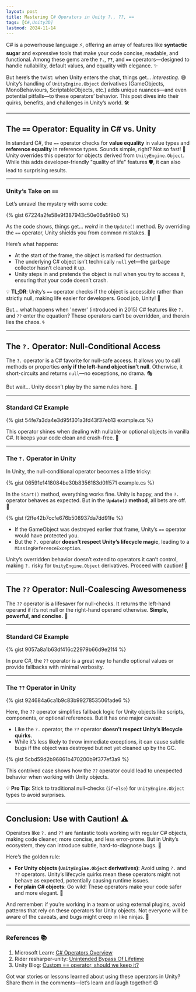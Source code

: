 ```yaml
---
layout: post
title: Mastering C# Operators in Unity ?., ??, ==
tags: [C#,Unity3D]
lastmod: 2024-11-14
---
```


C# is a powerhouse language ⚡, offering an array of features like **syntactic sugar** and expressive tools that make your code concise, readable, and functional. Among these gems are the **`?.`**, **`??`**, and **`==`** operators—designed to handle nullability, default values, and equality with elegance. ✨  

But here’s the twist: when Unity enters the chat, things get... *interesting*. 😅 Unity’s handling of `UnityEngine.Object` derivatives (GameObjects, MonoBehaviours, ScriptableObjects, etc.) adds unique nuances—and even potential pitfalls—to these operators’ behavior. This post dives into their quirks, benefits, and challenges in Unity’s world. 🛠️  

---

## **The `==` Operator: Equality in C# vs. Unity**  

In standard C#, the `==` operator checks for **value equality** in value types and **reference equality** in reference types. Sounds simple, right? Not so fast! 🛑 Unity overrides this operator for objects derived from `UnityEngine.Object`. While this adds developer-friendly "quality of life" features 🛡️, it can also lead to surprising results.  

---

### **Unity’s Take on `==`**  

Let’s unravel the mystery with some code:  

{% gist 67224a2fe58e9f387943c50e06a5f9b0 %}  

As the code shows, things get... *weird* in the `Update()` method. By overriding the `==` operator, Unity shields you from common mistakes. 🙌  

Here’s what happens:  
- At the start of the frame, the object is marked for destruction.  
- The underlying C# object isn’t technically `null` yet—the garbage collector hasn’t cleaned it up.  
- Unity steps in and pretends the object is null when you try to access it, ensuring that your code doesn’t crash.  

💡 **TL;DR**: Unity’s `==` operator checks if the object is accessible rather than strictly null, making life easier for developers. Good job, Unity! 👏  

But... what happens when 'newer' (introduced in 2015) C# features like `?.` and `??` enter the equation? These operators can’t be overridden, and therein lies the chaos. 🌀  

---

## **The `?.` Operator: Null-Conditional Access**  

The `?.` operator is a C# favorite for null-safe access. It allows you to call methods or properties **only if the left-hand object isn’t null**. Otherwise, it short-circuits and returns `null`—no exceptions, no drama. 🎭  

But wait... Unity doesn’t play by the same rules here. 😬  

---

### **Standard C# Example**  

{% gist 54fe7a3da4e3d95f301a3fd43f37eb13 example.cs %}  

This operator shines when dealing with nullable or optional objects in vanilla C#. It keeps your code clean and crash-free. 🚿  

---

### **The `?.` Operator in Unity**  

In Unity, the null-conditional operator becomes a little tricky:  

{% gist 06591e1418084be30b8356183d0ff571 example.cs %}  

In the `Start()` method, everything works fine. Unity is happy, and the `?.` operator behaves as expected. But in the **`Update()` method**, all bets are off. 🎲  

{% gist f2ffe42b7ccfe676b508937da7dd91fe %}  


- If the GameObject was destroyed earlier that frame, Unity’s `==` operator would have protected you.  
- But the `?.` operator **doesn’t respect Unity’s lifecycle magic**, leading to a `MissingReferenceException`.  

Unity’s overridden behavior doesn’t extend to operators it can’t control, making `?.` risky for `UnityEngine.Object` derivatives. Proceed with caution! 🚧  

---

## **The `??` Operator: Null-Coalescing Awesomeness**  

The `??` operator is a lifesaver for null-checks. It returns the left-hand operand if it’s not null or the right-hand operand otherwise. **Simple, powerful, and concise.** 💪  

---

### **Standard C# Example**  

{% gist 9057a8a1b63df416c22979b66d9e21f4 %}  

In pure C#, the `??` operator is a great way to handle optional values or provide fallbacks with minimal verbosity.  

---

### **The `??` Operator in Unity**  

{% gist 924684a6ca1b9c83b9927853506fade6 %}  

Here, the `??` operator simplifies fallback logic for Unity objects like scripts, components, or optional references. But it has one major caveat:  

- Like the `?.` operator, the `??` operator **doesn’t respect Unity’s lifecycle quirks**.  
- While it’s less likely to throw immediate exceptions, it can cause subtle bugs if the object was destroyed but not yet cleaned up by the GC.  

{% gist 5cbd59d2b96861b470200b9f377ef3a9 %}  

This contrived case shows how the `??` operator could lead to unexpected behavior when working with Unity objects.  

💡 **Pro Tip**: Stick to traditional null-checks (`if`-`else`) for `UnityEngine.Object` types to avoid surprises.  

---

## **Conclusion: Use with Caution! ⚠️**  

Operators like `?.` and `??` are fantastic tools working with regular C# objects, making code cleaner, more concise, and less error-prone. But in Unity’s ecosystem, they can introduce subtle, hard-to-diagnose bugs. 🐛  

Here’s the golden rule:  
- **For Unity objects (`UnityEngine.Object` derivatives)**: Avoid using `?.` and `??` operators. Unity’s lifecycle quirks mean these operators might not behave as expected, potentially causing runtime issues.  
- **For plain C# objects**: Go wild! These operators make your code safer and more elegant. 🎉  

And remember: if you’re working in a team or using external plugins, avoid patterns that rely on these operators for Unity objects. Not everyone will be aware of the caveats, and bugs might creep in like ninjas. 🤺  


---

### **References 📚**  

1. Microsoft Learn: [C# Operators Overview](https://learn.microsoft.com/en-us/dotnet/csharp/language-reference/operators/)  
2. Rider resharper-unity: [Unintended Bypass Of Lifetime](https://github.com/JetBrains/resharper-unity/wiki/Possible-unintended-bypass-of-lifetime-check-of-underlying-Unity-engine-object)  
3. Unity Blog: [Custom == operator, should we keep it?](https://unity.com/blog/engine-platform/custom-operator-should-we-keep-it)  

Got war stories or lessons learned about using these operators in Unity? Share them in the comments—let’s learn and laugh together! 😄  
